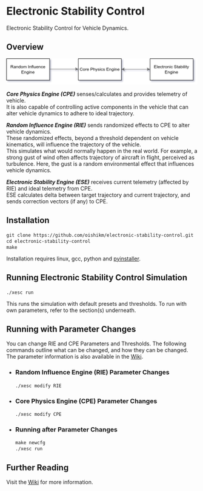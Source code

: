 # Electronic Stability Control
Electronic Stability Control for Vehicle Dynamics.

  
## Overview
  
![Error](./img/ESControl-Initial.drawio.png)
  
***Core Physics Engine (CPE)*** senses/calculates and provides telemetry of vehicle.  
It is also capable of controlling active components in the vehicle that can alter vehicle dynamics to adhere to ideal trajectory.  
  
***Random Influence Engine (RIE)*** sends randomized effects to CPE to alter vehicle dynamics.  
These randomized effects, beyond a threshold dependent on vehicle kinematics, will influence the trajectory of the vehicle.  
This simulates what would normally happen in the real world. For example, a strong gust of wind often affects trajectory of aircraft in flight, perceived as turbulence. Here, the gust is a random environmental effect that influences vehicle dynamics. 
   
***Electronic Stability Engine (ESE)*** receives current telemetry (affected by RIE) and ideal telemetry from CPE.  
ESE calculates delta between target trajectory and current trajectory, and sends correction vectors (if any) to CPE.

## Installation

```
git clone https://github.com/oishikm/electronic-stability-control.git
cd electronic-stability-control
make
```
Installation requires linux, gcc, python and [pyinstaller](https://pypi.org/project/pyinstaller/).

## Running Electronic Stability Control Simulation

```
./xesc run
```
This runs the simulation with default presets and thresholds. To run with own parameters, refer to the section(s) underneath.

## Running with Parameter Changes

You can change RIE and CPE Parameters and Thresholds. The following commands outline what can be changed, and how they can be changed. The parameter information is also available in the [Wiki](https://github.com/oishikm/electronic-stability-control/wiki).

- ### Random Influence Engine (RIE) Parameter Changes

  ```
  ./xesc modify RIE
  ```

- ### Core Physics Engine (CPE) Parameter Changes

  ```
  ./xesc modify CPE
  ```

- ### Running after Parameter Changes
  ```
  make newcfg
  ./xesc run
  ```

## Further Reading
Visit the [Wiki](https://github.com/oishikm/electronic-stability-control/wiki) for more information.